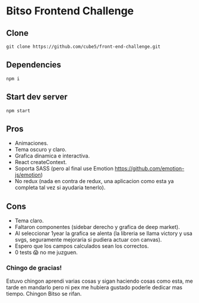 # Bitso Frontend Challenge

## Clone

```
git clone https://github.com/cube5/front-end-challenge.git
```

## Dependencies

```
npm i
```

## Start dev server

```
npm start
```

## Pros

- Animaciones.
- Tema oscuro y claro.
- Grafica dinamica e interactiva.
- React createContext.
- Soporta SASS (pero al final use Emotion https://github.com/emotion-js/emotion)
- No redux (nada en contra de redux, una aplicacion como esta ya completa tal vez si ayudaria tenerlo).

## Cons

- Tema claro.
- Faltaron componentes (sidebar derecho y grafica de deep market).
- Al seleccionar 1year la grafica se alenta (la libreria se llama victory y usa svgs, seguramente mejoraria si pudiera actuar con canvas).
- Espero que los campos calculados sean los correctos.
- 0 tests :scream: no me juzguen.

### Chingo de gracias!

Estuvo chingon aprendi varias cosas y sigan haciendo cosas como esta, me tarde en mandarlo pero ni pex me hubiera gustado poderle dedicar mas tiempo. Chingon Bitso se rifan.
